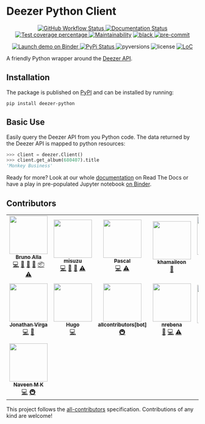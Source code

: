 Deezer Python Client
====================

<p align="center">
  <a href="https://github.com/browniebroke/deezer-python/actions?query=workflow%3A&quot;Run+Tests&quot;">
    <img alt="GitHub Workflow Status" src="https://img.shields.io/github/workflow/status/browniebroke/deezer-python/Run Tests?label=Test&logo=github&style=flat-square">
  </a>
  <a href="https://deezer-python.readthedocs.io">
    <img src="https://img.shields.io/readthedocs/deezer-python.svg?logo=read-the-docs&amp;style=flat-square" alt="Documentation Status">
  </a>
  <a href="https://codecov.io/gh/browniebroke/deezer-python">
    <img src="https://img.shields.io/codecov/c/github/browniebroke/deezer-python.svg?logo=codecov&amp;style=flat-square" alt="Test coverage percentage">
  </a>
  <a href="https://codeclimate.com/github/browniebroke/deezer-python/maintainability">
    <img src="https://api.codeclimate.com/v1/badges/bfbf562a06742972c694/maintainability" alt="Maintainability"></a>
  <a href="https://github.com/ambv/black">
    <img src="https://img.shields.io/badge/code%20style-black-000000.svg?amp;style=flat-square" alt="black">
  </a>
  <a href="https://github.com/pre-commit/pre-commit">
    <img src="https://img.shields.io/badge/pre--commit-enabled-brightgreen?logo=pre-commit&logoColor=white&style=flat-square" alt="pre-commit">
  </a>
</p>
<p align="center">
  <a href="https://mybinder.org/v2/gh/browniebroke/deezer-python/master?filepath=demo.ipynb">
    <img src="https://mybinder.org/badge_logo.svg" alt="Launch demo on Binder">
  </a>
  <a href="https://pypi.org/project/deezer-python/">
    <img src="https://img.shields.io/pypi/v/deezer-python.svg?logo=python&amp;logoColor=fff&amp;style=flat-square" alt="PyPi Status">
  </a>
  <img src="https://img.shields.io/pypi/pyversions/deezer-python.svg?style=flat-square" alt="pyversions">
  <img src="https://img.shields.io/pypi/l/deezer-python.svg?style=flat-square" alt="license">
  <a href="https://github.com/browniebroke/deezer-python">
    <img src="https://tokei.rs/b1/github/browniebroke/deezer-python/" alt="LoC">
  </a>
</p>

A friendly Python wrapper around the [Deezer API](http://developers.deezer.com/api).

Installation
------------

The package is published on
[PyPI](https://pypi.org/project/deezer-python/) and can be installed by running:

    pip install deezer-python

Basic Use
---------

Easily query the Deezer API from you Python code. The data returned by the Deezer
API is mapped to python resources:

```python
>>> client = deezer.Client()
>>> client.get_album(680407).title
'Monkey Business'
```

Ready for more? Look at our whole [documentation](http://deezer-python.readthedocs.io/)
on Read The Docs or have a play in pre-populated Jupyter notebook
[on Binder](https://mybinder.org/v2/gh/browniebroke/deezer-python/master?filepath=demo.ipynb).


Contributors
------------

<!-- ALL-CONTRIBUTORS-LIST:START - Do not remove or modify this section -->
<!-- prettier-ignore-start -->
<!-- markdownlint-disable -->
<table>
  <tr>
    <td align="center"><a href="https://www.twitter.com/_BrunoAlla"><img src="https://avatars1.githubusercontent.com/u/861044?v=4" width="100px;" alt=""/><br /><sub><b>Bruno Alla</b></sub></a><br /><a href="https://github.com/browniebroke/deezer-python/commits?author=browniebroke" title="Code">💻</a> <a href="https://github.com/browniebroke/deezer-python/commits?author=browniebroke" title="Documentation">📖</a> <a href="#ideas-browniebroke" title="Ideas, Planning, & Feedback">🤔</a> <a href="#maintenance-browniebroke" title="Maintenance">🚧</a> <a href="#platform-browniebroke" title="Packaging/porting to new platform">📦</a> <a href="https://github.com/browniebroke/deezer-python/commits?author=browniebroke" title="Tests">⚠️</a></td>
    <td align="center"><a href="https://github.com/misuzu"><img src="https://avatars1.githubusercontent.com/u/248143?v=4" width="100px;" alt=""/><br /><sub><b>misuzu</b></sub></a><br /><a href="https://github.com/browniebroke/deezer-python/commits?author=misuzu" title="Code">💻</a> <a href="https://github.com/browniebroke/deezer-python/commits?author=misuzu" title="Documentation">📖</a> <a href="#ideas-misuzu" title="Ideas, Planning, & Feedback">🤔</a> <a href="https://github.com/browniebroke/deezer-python/commits?author=misuzu" title="Tests">⚠️</a></td>
    <td align="center"><a href="https://github.com/pfouque"><img src="https://avatars1.githubusercontent.com/u/8300001?v=4" width="100px;" alt=""/><br /><sub><b>Pascal</b></sub></a><br /><a href="https://github.com/browniebroke/deezer-python/commits?author=pfouque" title="Code">💻</a> <a href="https://github.com/browniebroke/deezer-python/commits?author=pfouque" title="Tests">⚠️</a></td>
    <td align="center"><a href="https://github.com/khamaileon"><img src="https://avatars2.githubusercontent.com/u/1322166?v=4" width="100px;" alt=""/><br /><sub><b>khamaileon</b></sub></a><br /><a href="https://github.com/browniebroke/deezer-python/commits?author=khamaileon" title="Documentation">📖</a></td>
    <td align="center"><a href="https://github.com/sheregeda"><img src="https://avatars3.githubusercontent.com/u/2856444?v=4" width="100px;" alt=""/><br /><sub><b>Nikolay Sheregeda</b></sub></a><br /><a href="https://github.com/browniebroke/deezer-python/commits?author=sheregeda" title="Code">💻</a> <a href="https://github.com/browniebroke/deezer-python/commits?author=sheregeda" title="Tests">⚠️</a></td>
    <td align="center"><a href="https://github.com/horstmannmat"><img src="https://avatars1.githubusercontent.com/u/11761333?v=4" width="100px;" alt=""/><br /><sub><b>Matheus Horstmann</b></sub></a><br /><a href="https://github.com/browniebroke/deezer-python/commits?author=horstmannmat" title="Code">💻</a> <a href="https://github.com/browniebroke/deezer-python/commits?author=horstmannmat" title="Documentation">📖</a></td>
    <td align="center"><a href="https://github.com/MDCEY"><img src="https://avatars2.githubusercontent.com/u/3812864?v=4" width="100px;" alt=""/><br /><sub><b>Kieran Wynne</b></sub></a><br /><a href="https://github.com/browniebroke/deezer-python/commits?author=MDCEY" title="Code">💻</a></td>
  </tr>
  <tr>
    <td align="center"><a href="https://github.com/jnth"><img src="https://avatars0.githubusercontent.com/u/7796167?v=4" width="100px;" alt=""/><br /><sub><b>Jonathan Virga</b></sub></a><br /><a href="https://github.com/browniebroke/deezer-python/commits?author=jnth" title="Code">💻</a> <a href="https://github.com/browniebroke/deezer-python/commits?author=jnth" title="Documentation">📖</a></td>
    <td align="center"><a href="https://github.com/hugovk"><img src="https://avatars2.githubusercontent.com/u/1324225?v=4" width="100px;" alt=""/><br /><sub><b>Hugo</b></sub></a><br /><a href="https://github.com/browniebroke/deezer-python/commits?author=hugovk" title="Code">💻</a></td>
    <td align="center"><a href="https://github.com/all-contributors/all-contributors-bot"><img src="https://avatars3.githubusercontent.com/u/46843839?v=4" width="100px;" alt=""/><br /><sub><b>allcontributors[bot]</b></sub></a><br /><a href="#infra-allcontributors" title="Infrastructure (Hosting, Build-Tools, etc)">🚇</a></td>
    <td align="center"><a href="https://github.com/nrebena"><img src="https://avatars3.githubusercontent.com/u/49879400?v=4" width="100px;" alt=""/><br /><sub><b>nrebena</b></sub></a><br /><a href="https://github.com/browniebroke/deezer-python/issues?q=author%3Anrebena" title="Bug reports">🐛</a> <a href="https://github.com/browniebroke/deezer-python/commits?author=nrebena" title="Code">💻</a> <a href="https://github.com/browniebroke/deezer-python/commits?author=nrebena" title="Tests">⚠️</a></td>
    <td align="center"><a href="https://github.com/spvkgn"><img src="https://avatars0.githubusercontent.com/u/4147135?v=4" width="100px;" alt=""/><br /><sub><b>Pavel</b></sub></a><br /><a href="https://github.com/browniebroke/deezer-python/issues?q=author%3Aspvkgn" title="Bug reports">🐛</a></td>
    <td align="center"><a href="http://www.idiap.ch || www.edeltech.ch"><img src="https://avatars0.githubusercontent.com/u/898010?v=4" width="100px;" alt=""/><br /><sub><b>Samuel Gaist</b></sub></a><br /><a href="https://github.com/browniebroke/deezer-python/commits?author=sgaist" title="Code">💻</a> <a href="https://github.com/browniebroke/deezer-python/commits?author=sgaist" title="Tests">⚠️</a> <a href="#security-sgaist" title="Security">🛡️</a></td>
    <td align="center"><a href="https://github.com/hithomasmorelli"><img src="https://avatars0.githubusercontent.com/u/22722644?v=4" width="100px;" alt=""/><br /><sub><b>Thomas Morelli</b></sub></a><br /><a href="https://github.com/browniebroke/deezer-python/issues?q=author%3Ahithomasmorelli" title="Bug reports">🐛</a> <a href="https://github.com/browniebroke/deezer-python/commits?author=hithomasmorelli" title="Code">💻</a> <a href="#ideas-hithomasmorelli" title="Ideas, Planning, & Feedback">🤔</a></td>
  </tr>
  <tr>
    <td align="center"><a href="https://naveen.syrusdark.website"><img src="https://avatars1.githubusercontent.com/u/49693820?v=4" width="100px;" alt=""/><br /><sub><b>Naveen M K</b></sub></a><br /><a href="https://github.com/browniebroke/deezer-python/commits?author=naveen521kk" title="Code">💻</a> <a href="#infra-naveen521kk" title="Infrastructure (Hosting, Build-Tools, etc)">🚇</a></td>
  </tr>
</table>

<!-- markdownlint-enable -->
<!-- prettier-ignore-end -->
<!-- ALL-CONTRIBUTORS-LIST:END -->

This project follows the [all-contributors](https://allcontributors.org) specification.
Contributions of any kind are welcome!
